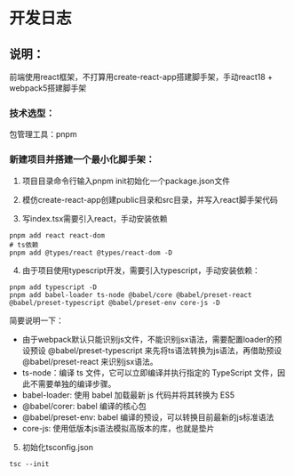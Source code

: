 # 开发日志

## 说明：

前端使用react框架，不打算用create-react-app搭建脚手架，手动react18 + webpack5搭建脚手架

### 技术选型：

包管理工具：pnpm

### 新建项目并搭建一个最小化脚手架：

1. 项目目录命令行输入pnpm init初始化一个package.json文件

2. 模仿create-react-app创建public目录和src目录，并写入react脚手架代码

3. 写index.tsx需要引入react，手动安装依赖

```
pnpm add react react-dom
# ts依赖
pnpm add @types/react @types/react-dom -D
```

4. 由于项目使用typescript开发，需要引入typescript，手动安装依赖：
```
pnpm add typescript -D
pnpm add babel-loader ts-node @babel/core @babel/preset-react @babel/preset-typescript @babel/preset-env core-js -D
```

简要说明一下：

- 由于webpack默认只能识别js文件，不能识别jsx语法，需要配置loader的预设预设 @babel/preset-typescript 来先将ts语法转换为js语法，再借助预设 @babel/preset-react 来识别jsx语法。
- ts-node：编译 ts 文件，它可以立即编译并执行指定的 TypeScript 文件，因此不需要单独的编译步骤。
- babel-loader: 使用 babel 加载最新 js 代码并将其转换为 ES5
- @babel/corer: babel 编译的核心包
- @babel/preset-env: babel 编译的预设，可以转换目前最新的js标准语法
- core-js: 使用低版本js语法模拟高版本的库，也就是垫片

5. 初始化tsconfig.json

```
tsc --init
```
